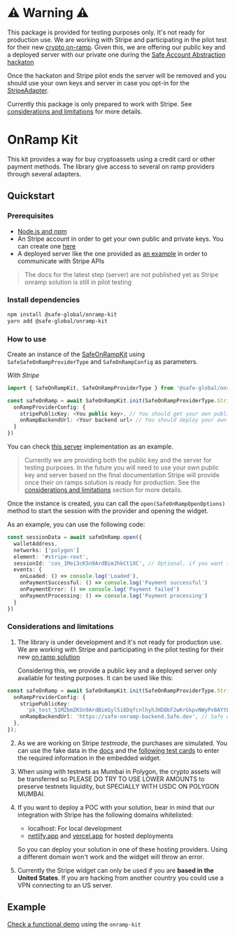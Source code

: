 # ⚠️ Warning ⚠️

This package is provided for testing purposes only. It's not ready for production use. We are working with Stripe and participating in the pilot test for their new [crypto on-ramp](https://stripe.com/es/blog/crypto-onramp). Given this, we are offering our public key and a deployed server with our private one during the [Safe Account Abstraction hackaton](https://gnosis-safe.notion.site/Safe-d6c6ed61389041e28f5c7c925f653701)

Once the hackaton and Stripe pilot ends the server will be removed and you should use your own keys and server in case you opt-in for the [StripeAdapter](https://github.com/safe-global/account-abstraction-sdk/blob/195588a4388b15f06b05d2027ffd43185781be34/packages/onramp-kit/src/adapters/StripeAdapter.ts).

Currently this package is only prepared to work with Stripe. See [considerations and limitations](#considerations-and-limitations) for more details.

# OnRamp Kit

This kit provides a way for buy cryptoassets using a credit card or other payment methods. The library give access to several on ramp providers through several adapters.

## Quickstart

### Prerequisites

- [Node.js and npm](https://docs.npmjs.com/downloading-and-installing-node-js-and-npm#using-a-node-version-manager-to-install-nodejs-and-npm)
- An Stripe account in order to get your own public and private keys. You can create one [here](https://dashboard.stripe.com/register)
- A deployed server like the one provided as [an example](https://github.com/safe-global/account-abstraction-sdk/blob/195588a4388b15f06b05d2027ffd43185781be34/packages/onramp-kit/example/server) in order to communicate with Stripe APIs

> The docs for the latest step (server) are not published yet as Stripe onramp solution is still in pilot testing

### Install dependencies

```bash
npm install @safe-global/onramp-kit
yarn add @safe-global/onramp-kit
```

### How to use

Create an instance of the [SafeOnRampKit](https://github.com/safe-global/account-abstraction-sdk/blob/195588a4388b15f06b05d2027ffd43185781be34/packages/onramp-kit/src/SafeOnRampKit.ts#L1) using `SafeSafeOnRampProviderType` and `SafeOnRampConfig` as parameters.

_With Stripe_

```typescript
import { SafeOnRampKit, SafeOnRampProviderType } from '@safe-global/onramp-kit'

const safeOnRamp = await SafeOnRampKit.init(SafeOnRampProviderType.Stripe, {
  onRampProviderConfig: {
    stripePublicKey: <You public key>, // You should get your own public and private keys from Stripe
    onRampBackendUrl: <Your backend url> // You should deploy your own server
  }
})
```

You can check [this server](https://github.com/safe-global/account-abstraction-sdk/blob/195588a4388b15f06b05d2027ffd43185781be34/packages/onramp-kit/example/server) implementation as an example.

> Currently we are providing both the public key and the server for testing purposes. In the future you will need to use your own public key and server based on the final documentation Stripe will provide once their on ramps solution is ready for production. See the [considerations and limitations](#considerations-and-limitations) section for more details.

Once the instance is created, you can call the `open(SafeOnRampOpenOptions)` method to start the session with the provider and opening the widget.

As an example, you can use the following code:

```typescript
const sessionData = await safeOnRamp.open({
  walletAddress,
  networks: ['polygon']
  element: '#stripe-root',
  sessionId: 'cos_1Mei3cKSn9ArdBimJhkCt1XC', // Optional, if you want to use a specific created session
  events: {
    onLoaded: () => console.log('Loaded'),
    onPaymentSuccessful: () => console.log('Payment successful')
    onPaymentError: () => console.log('Payment failed')
    onPaymentProcessing: () => console.log('Payment processing')
  }
})
```

### Considerations and limitations

1. The library is under development and it's not ready for production use. We are working with Stripe and participating in the pilot testing for their new [on ramp solution](https://stripe.com/es/blog/crypto-onramp)

    Considering this, we provide a public key and a deployed server only available for testing purposes. It can be used like this:

```typescript
const safeOnRamp = await SafeOnRampKit.init(SafeOnRampProviderType.Stripe, {
  onRampProviderConfig: {
    stripePublicKey:
      'pk_test_51MZbmZKSn9ArdBimSyl5i8DqfcnlhyhJHD8bF2wKrGkpvNWyPvBAYtE211oHda0X3Ea1n4e9J9nh2JkpC7Sxm5a200Ug9ijfoO', // Safe public key
    onRampBackendUrl: 'https://safe-onramp-backend.5afe.dev', // Safe deployed server
  },
});
```

2. As we are working on Stripe _testmode_, the purchases are simulated. You can use the fake data in the [docs](https://stripe.com/docs/testing) and the [following test cards](https://stripe.com/docs/testing?testing-method=card-numbers#cards) to enter the required information in the embedded widget.

3. When using with testnets as Mumbai in Polygon, the crypto assets will be transferred so PLEASE DO TRY TO USE LOWER AMOUNTS to preserve testnets liquidity, but SPECIALLY WITH USDC ON POLYGON MUMBAI.

4. If you want to deploy a POC with your solution, bear in mind that our integration with Stripe has the following domains whitelisted:

   - localhost: For local development
   - [netlify.app](https://www.netlify.com) and [vercel.app](https://vercel.com) for hosted deployments

    So you can deploy your solution in one of these hosting providers. Using a different domain won't work and the widget will throw an error.

5. Currently the Stripe widget can only be used if you are __based in the United States__. If you are hacking from another country you could use a VPN connecting to an US server.

## Example

[Check a functional demo](https://github.com/safe-global/account-abstraction-sdk/tree/195588a4388b15f06b05d2027ffd43185781be34/packages/onramp-kit/example) using the `onramp-kit` 
